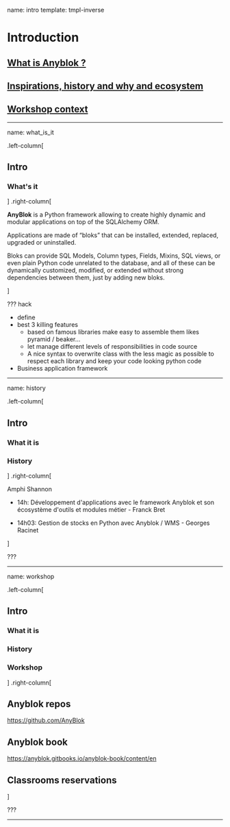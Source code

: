 name: intro
template: tmpl-inverse

# Introduction

## [What is **Anyblok** ?](#what_is_it)

## [Inspirations, history and why and ecosystem](#history)

## [Workshop context](#workshop)


---

name: what_is_it

.left-column[
  ## Intro
  ### What's it
]
.right-column[

**AnyBlok** is a Python framework allowing to create highly
dynamic and modular applications on top of the SQLAlchemy ORM.

Applications are made of “bloks” that can be installed, extended,
replaced, upgraded or uninstalled.

Bloks can provide SQL Models, Column types, Fields, Mixins, SQL views,
or even plain Python code unrelated to the database, and all of these
can be dynamically customized, modified, or extended without strong
dependencies between them, just by adding new bloks.

]

???
hack
* define
* best 3 killing features
    * based on famous libraries make easy to assemble them likes
    pyramid / beaker...
    * let manage different levels of responsibilities in code source
    * A nice syntax to overwrite class with the less magic as possible
    to respect each library and keep your code looking python code
* Business application framework


---


name: history

.left-column[
  ## Intro
  ### What it is
  ### History
]
.right-column[

Amphi Shannon

* 14h: Développement d'applications avec le framework Anyblok et
  son écosystème d'outils et modules métier - Franck Bret

* 14h03: Gestion de stocks en Python avec Anyblok / WMS - Georges Racinet

]

???

---

name: workshop

.left-column[
  ## Intro
  ### What it is
  ### History
  ### Workshop
]
.right-column[

## Anyblok repos

https://github.com/AnyBlok

## Anyblok book

https://anyblok.gitbooks.io/anyblok-book/content/en

## Classrooms reservations

]

???

---
